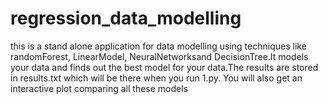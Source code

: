# regression_data_modelling
this is a stand alone application for data modelling using techniques like randomForest, LinearModel, NeuralNetworksand DecisionTree.It models your data and finds out the best model for your data.The results are stored in results.txt which will be there when you run 1.py. You will also get an interactive plot comparing all these models
